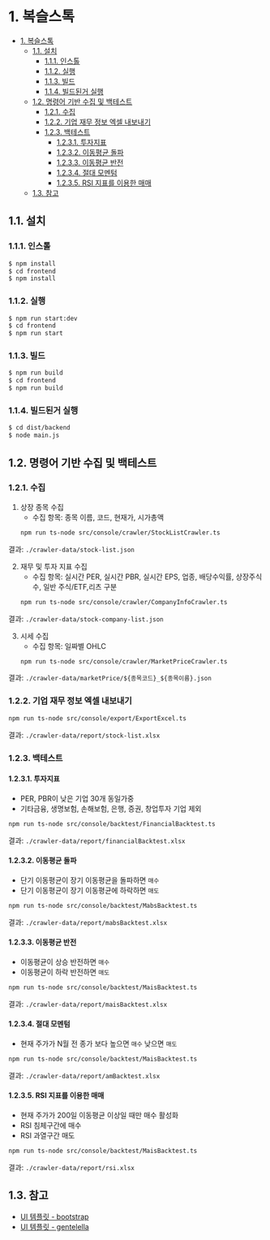 # 1. 복슬스톡
- [1. 복슬스톡](#1-복슬스톡)
  - [1.1. 설치](#11-설치)
    - [1.1.1. 인스톨](#111-인스톨)
    - [1.1.2. 실행](#112-실행)
    - [1.1.3. 빌드](#113-빌드)
    - [1.1.4. 빌드된거 실행](#114-빌드된거-실행)
  - [1.2. 명령어 기반 수집 및 백테스트](#12-명령어-기반-수집-및-백테스트)
    - [1.2.1. 수집](#121-수집)
    - [1.2.2. 기업 재무 정보 엑셀 내보내기](#122-기업-재무-정보-엑셀-내보내기)
    - [1.2.3. 백테스트](#123-백테스트)
      - [1.2.3.1. 투자지표](#1231-투자지표)
      - [1.2.3.2. 이동평균 돌파](#1232-이동평균-돌파)
      - [1.2.3.3. 이동평균 반전](#1233-이동평균-반전)
      - [1.2.3.4. 절대 모멘텀](#1234-절대-모멘텀)
      - [1.2.3.5. RSI 지표를 이용한 매매](#1235-rsi-지표를-이용한-매매)
  - [1.3. 참고](#13-참고)

## 1.1. 설치
### 1.1.1. 인스톨

```bash
$ npm install
$ cd frontend
$ npm install
```
### 1.1.2. 실행

```bash
$ npm run start:dev
$ cd frontend
$ npm run start
```

### 1.1.3. 빌드

```bash
$ npm run build
$ cd frontend
$ npm run build
```

### 1.1.4. 빌드된거 실행
```bash
$ cd dist/backend
$ node main.js
```

## 1.2. 명령어 기반 수집 및 백테스트
### 1.2.1. 수집
1. 상장 종목 수집
   - 수집 항목: 종목 이름, 코드, 현재가, 시가총액
   ```sh
   npm run ts-node src/console/crawler/StockListCrawler.ts
   ```
  결과: `./crawler-data/stock-list.json`

2. 재무 및 투자 지표 수집
   - 수집 항목: 실시간 PER, 실시간 PBR, 실시간 EPS, 업종, 배당수익률, 상장주식수, 일반 주식/ETF,리츠 구분
   ```sh
   npm run ts-node src/console/crawler/CompanyInfoCrawler.ts
   ```
  결과: `./crawler-data/stock-company-list.json`

3. 시세 수집
   - 수집 항목: 일짜별 OHLC
   ```sh
   npm run ts-node src/console/crawler/MarketPriceCrawler.ts
   ```
  결과: `./crawler-data/marketPrice/${종목코드}_${종목이름}.json`

### 1.2.2. 기업 재무 정보 엑셀 내보내기
```sh
npm run ts-node src/console/export/ExportExcel.ts
```
결과: `./crawler-data/report/stock-list.xlsx`

### 1.2.3. 백테스트
#### 1.2.3.1. 투자지표
- PER, PBR이 낮은 기업 30개 동일가중
- 기타금융, 생명보험, 손해보험, 은행, 증권, 창업투자 기업 제외
```sh
npm run ts-node src/console/backtest/FinancialBacktest.ts
```
결과: `./crawler-data/report/financialBacktest.xlsx`
#### 1.2.3.2. 이동평균 돌파
- 단기 이동평균이 장기 이동평균을 돌파하면 `매수`
- 단기 이동평균이 장기 이동평균에 하락하면 `매도`
```sh
npm run ts-node src/console/backtest/MabsBacktest.ts
```
결과: `./crawler-data/report/mabsBacktest.xlsx`
####  1.2.3.3. 이동평균 반전
- 이동평균이 상승 반전하면 `매수`
- 이동평균이 하락 반전하면 `매도`
```sh
npm run ts-node src/console/backtest/MaisBacktest.ts
```
결과: `./crawler-data/report/maisBacktest.xlsx`

#### 1.2.3.4. 절대 모멘텀
- 현재 주가가 N월 전 종가 보다 높으면 `매수` 낮으면 `매도`
```sh
npm run ts-node src/console/backtest/MaisBacktest.ts
```
결과: `./crawler-data/report/amBacktest.xlsx`

#### 1.2.3.5. RSI 지표를 이용한 매매
- 현재 주가가 200일 이동평균 이상일 때만 매수 활성화
- RSI 침체구간에 매수
- RSI 과열구간 매도
```sh
npm run ts-node src/console/backtest/MaisBacktest.ts
```
결과: `./crawler-data/report/rsi.xlsx`

## 1.3. 참고
- [UI 템플릿 - bootstrap](https://bootstrap-vue.js.org/)
- [UI 템플릿 - gentelella](https://github.com/ColorlibHQ/gentelella)
